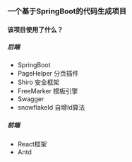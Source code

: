 ### 一个基于SpringBoot的代码生成项目

#### 该项目使用了什么？
##### 后端
- SpringBoot
- PageHelper 分页插件
- Shiro 安全框架 
- FreeMarker 模板引擎
- Swagger
- snowflakeId 自增Id算法
##### 前端
- React框架
- Antd

